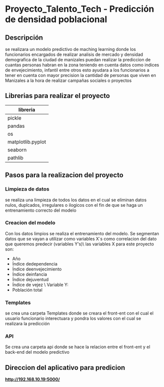 # Proyecto_Talento_Tech - Predicción de densidad poblacional
## Descripción
se realizara un modelo predictivo de maching learning donde los funcionarios encargados de realizar analisis de mercado y densidad demografica de la ciudad de manizales puedan realizar la prediccion de cuantas personas habran en la zona teniendo en cuenta datos como indices de envejecimiento, infantil entre otros
esto ayudara a los funcionarios a tener en cuenta con mayor precision la cantidad de personas que viven en Manizales a la hora de realizar campañas sociales o proyectos
## Librerias para realizar el proyecto
| libreria          |
| ----------------- |
| pickle            |
| pandas            |
| os                |
| matplotlib.pyplot |
| seaborn           |
| pathlib           |
## Pasos para la realizacion del proyecto
### Limpieza de datos 
se realiza una limpieza de todos los datos en el cual se eliminan datos nulos, duplcados, irregulares o ilogicos con el fin de que se haga un entrenamiento correcto del modelo
### Creacion del modelo
Con los datos limpios se realiza el entrenamiento del modelo. Se segmentan datos que se vayan a utilizar como variables X´s como correlacion del dato que queremos predecir (variables Y's)\\
las variables X para este proyecto son:
 * Año
 * Índice dedependencia
 * Índice deenvejecimiento
 * Índice deinfancia
 * Índice dejuventud
 * Índice de vejez
\\
Variable Y:
 * Población total

### Templates
se crea una carpeta Templates donde se creara el front-ent con el cual el usuario funcionario interectuara y pondra los valores con el cual se realizara la predicción
### API
Se crea una carpeta api donde se hace la relacion entre el front-ent y el back-end del modelo predictivo
## Direccion del aplicativo para predicion
**http://192.168.10.19:5000/**